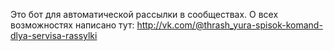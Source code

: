 Это бот для автоматической рассылки в сообществах.
О всех возможностях написано тут: http://vk.com/@thrash_yura-spisok-komand-dlya-servisa-rassylki
